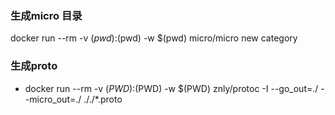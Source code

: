 ### 生成micro 目录
docker run --rm -v $(pwd):$(pwd) -w $(pwd) micro/micro new category





### 生成proto
- docker run --rm -v $(PWD):$(PWD) -w $(PWD) znly/protoc -I --go_out=./ --micro_out=./ ././*.proto


### 
